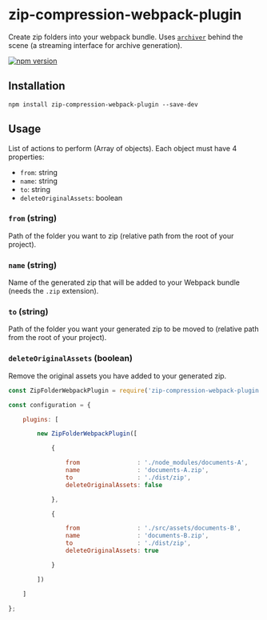 # zip-compression-webpack-plugin
Create zip folders into your webpack bundle.
Uses [`archiver`](https://www.npmjs.com/package/archiver) behind the scene (a streaming interface for archive generation).

[![npm version](https://img.shields.io/npm/v/zip-compression-webpack-plugin)](https://www.npmjs.com/package/zip-compression-webpack-plugin)

## Installation

```
npm install zip-compression-webpack-plugin --save-dev
```
## Usage

List of actions to perform (Array of objects).
Each object must have 4 properties:

* `from`: string
* `name`: string
* `to`: string
* `deleteOriginalAssets`: boolean

### `from` (string)
Path of the folder you want to zip (relative path from the root of your project).
### `name` (string)
Name of the generated zip that will be added to your Webpack bundle (needs the `.zip` extension).
### `to` (string)
Path of the folder you want your generated zip to be moved to (relative path from the root of your project).
### `deleteOriginalAssets` (boolean)
Remove the original assets you have added to your generated zip.


```js
const ZipFolderWebpackPlugin = require('zip-compression-webpack-plugin');

const configuration = {

    plugins: [

        new ZipFolderWebpackPlugin([

			{

				from                : './node_modules/documents-A',
				name                : 'documents-A.zip',
				to                  : './dist/zip',
				deleteOriginalAssets: false

			},

			{

				from                : './src/assets/documents-B',
				name                : 'documents-B.zip',
				to                  : './dist/zip',
				deleteOriginalAssets: true

			}

		])

    ]

};
```
